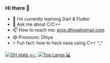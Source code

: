 ### Hi there 👋


- 🌱 I’m currently learning Dart & Flutter
- 💬 Ask me about C/C++
- 📫 How to reach me: prox.dhiya@gmail.com
- 😄 Pronouns: Dhiya
- ⚡ Fun fact: how to hack nasa using C++ ^_^

[![GH stats 🔝📈](https://github-readme-stats.vercel.app/api?username=proXDhiya&count_private=true&show_icons=true&theme=tokyonight&line_height=33)](https://github.com/proXDhiya?tab=repositories&q=&type=public)
[![Top Langs 💻](https://github-readme-stats.vercel.app/api/top-langs/?username=proXDhiya&count_private=true&theme=tokyonight&line_height=30&hide=html&layout=default)](https://github.com/proXDhiya?tab=repositories&q=&type=public)

